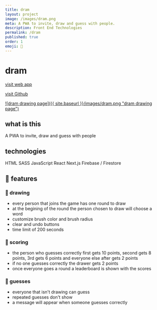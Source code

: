 ```yaml
---
title: dram
layout: project
image: /images/dram.png
meta: A PWA to invite, draw and guess with people.
description: Front End Technologies
permalink: /dram
published: true
order: 1
emoji: 🚀
---
```


# dram

<p class="project__intro">
 <a href="https://dram.vercel.app/">visit web app</a>
</p>

<p class="project__intro">
 <a href="https://github.com/colorlessenergy/dram">visit Github</a>
</p>


<a href="https://dram.vercel.app/">
    ![dram drawing page]({{ site.baseurl }}/images/dram.png "dram drawing page")
</a>

## what is this

A PWA to invite, draw and guess with people

## technologies

<div class="project__skills">
    <span class="project__skill">
        HTML
    </span>
    <span class="project__skill">
        SASS
    </span>
    <span class="project__skill">
        JavaScript
    </span>
    <span class="project__skill">
        React 
    </span>
    <span class="project__skill">
        Next.js
    </span>
    <span class="project__skill">
        Firebase / Firestore
    </span>
</div>

## 📖 features

### 🎨 drawing

* every person that joins the game has one round to draw
* at the begining of the round the person chosen to draw will choose a word
* customize brush color and brush radius
* clear and undo buttons
* time limit of 200 seconds

### 🥇 scoring

* the person who guesses correctly first gets 10 points, second gets 8 points, 3rd gets 6 points and everyone else after gets 2 points
* if no one guesses correctly the drawer gets 2 points
* once everyone goes a round a leaderboard is shown with the scores


### 🤔 guesses

* everyone that isn't drawing can guess
* repeated guesses don't show
* a message will appear when someone guesses correctly 